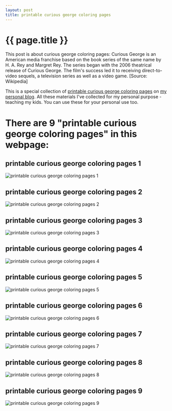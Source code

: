 ```yaml
---
layout: post
title: printable curious george coloring pages
---
```


{{ page.title }}
================

This post is about curious george coloring pages: Curious George is an American media franchise based on the book series of the same name by H. A. Rey and Margret Rey. The series began with the 2006 theatrical release of Curious George. The film's success led it to receiving direct-to-video sequels, a television series as well as a video game.  [Source: Wikipedia]

This is a special collection of [printable curious george coloring pages](https://coloring-pages.github.io/2021/12/28/printable-curious-george-coloring-pages.html) on [my personal blog](https://coloring-pages.github.io/). All these materials I've collected for my personal purpose - teaching my kids. You can use these for your personal use too.

# **There are 9 "printable curious george coloring pages" in this webpage:**

## printable curious george coloring pages 1

![printable curious george coloring pages 1](https://coloring-pages.github.io/coloring-pages/printable-curious-george-coloring-pages-1.png)

<script async src="https://pagead2.googlesyndication.com/pagead/js/adsbygoogle.js?client=ca-pub-6753140515841889" crossorigin="anonymous"></script> <ins class="adsbygoogle" style="display:block" data-ad-format="autorelaxed" data-ad-client="ca-pub-6753140515841889" data-ad-slot="5405745125"></ins><script>(adsbygoogle = window.adsbygoogle || []).push({}); </script>

## printable curious george coloring pages 2

![printable curious george coloring pages 2](https://coloring-pages.github.io/coloring-pages/printable-curious-george-coloring-pages-2.png)

## printable curious george coloring pages 3

![printable curious george coloring pages 3](https://coloring-pages.github.io/coloring-pages/printable-curious-george-coloring-pages-3.png)

## printable curious george coloring pages 4

![printable curious george coloring pages 4](https://coloring-pages.github.io/coloring-pages/printable-curious-george-coloring-pages-4.png)

## printable curious george coloring pages 5

![printable curious george coloring pages 5](https://coloring-pages.github.io/coloring-pages/printable-curious-george-coloring-pages-5.png)

## printable curious george coloring pages 6

![printable curious george coloring pages 6](https://coloring-pages.github.io/coloring-pages/printable-curious-george-coloring-pages-6.png)

## printable curious george coloring pages 7

![printable curious george coloring pages 7](https://coloring-pages.github.io/coloring-pages/printable-curious-george-coloring-pages-7.png)

## printable curious george coloring pages 8

![printable curious george coloring pages 8](https://coloring-pages.github.io/coloring-pages/printable-curious-george-coloring-pages-8.png)

## printable curious george coloring pages 9

![printable curious george coloring pages 9](https://coloring-pages.github.io/coloring-pages/printable-curious-george-coloring-pages-9.png)

<script async src="https://pagead2.googlesyndication.com/pagead/js/adsbygoogle.js?client=ca-pub-6753140515841889" crossorigin="anonymous"></script> <ins class="adsbygoogle" style="display:block" data-ad-format="autorelaxed" data-ad-client="ca-pub-6753140515841889" data-ad-slot="5405745125"></ins><script>(adsbygoogle = window.adsbygoogle || []).push({}); </script>

